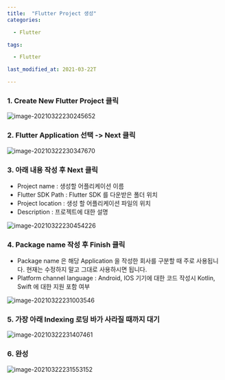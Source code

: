 ```yaml
---
title:  "Flutter Project 생성"
categories:

  - Flutter

tags:

  - Flutter

last_modified_at: 2021-03-22T

---
```


### 1. Create New Flutter Project 클릭

![image-20210322230245652](http://chogyeongje.github.io/assets/images/Flutter_post1/image-20210322230245652.png)

### 2. Flutter Application 선택  -> Next 클릭

![image-20210322230347670](http://chogyeongje.github.io/assets/images/Flutter_post1/image-20210322230347670.png)

### 3.  아래 내용 작성 후 Next 클릭

+ Project name : 생성할 어플리케이션 이름
+ Flutter SDK Path : Flutter SDK 를 다운받은 폴더 위치
+ Project location : 생성 할 어플리케이션 파일의 위치
+ Description : 프로젝트에 대한 설명

![image-20210322230454226](http://chogyeongje.github.io/assets/images/Flutter_post1/image-20210322230454226.png)

### 4.  Package  name 작성 후 Finish 클릭

+ Package name 은 해당 Application 을 작성한 회사를 구분할 때 주로 사용됩니다. 현재는 수정하지 말고 그대로 사용하시면 됩니다.
+ Platform channel language : Android, IOS 기기에 대한 코드 작성시 Kotlin, Swift 에 대한 지원 포함 여부 

![image-20210322231003546](http://chogyeongje.github.io/assets/images/Flutter_post1/image-20210322231003546.png)

### 5.  가장 아래 Indexing 로딩 바가 사라질 때까지 대기

![image-20210322231407461](http://chogyeongje.github.io/assets/images/Flutter_post1/image-20210322231407461.png)

### 6. 완성

![image-20210322231553152](http://chogyeongje.github.io/assets/images/Flutter_post1/image-20210322231553152.png)
